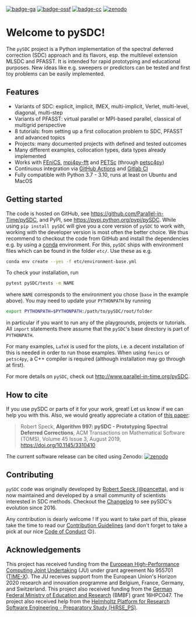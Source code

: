 [![badge-ga](https://github.com/Parallel-in-Time/pySDC/actions/workflows/ci_pipeline.yml/badge.svg?branch=master)](https://github.com/Parallel-in-Time/pySDC/actions/workflows/ci_pipeline.yml)
[![badge-ossf](https://bestpractices.coreinfrastructure.org/projects/6909/badge)](https://bestpractices.coreinfrastructure.org/projects/6909)
[![badge-cc](https://codecov.io/gh/Parallel-in-Time/pySDC/branch/master/graph/badge.svg?token=hpP18dmtgS)](https://codecov.io/gh/Parallel-in-Time/pySDC)
[![zenodo](https://zenodo.org/badge/26165004.svg)](https://zenodo.org/badge/latestdoi/26165004)

# Welcome to pySDC!

The `pySDC` project is a Python implementation of the
spectral deferred correction (SDC) approach and its flavors, esp. the
multilevel extension MLSDC and PFASST. It is intended for rapid
prototyping and educational purposes. New ideas like e.g. sweepers or
predictors can be tested and first toy problems can be easily
implemented.

## Features

-   Variants of SDC: explicit, implicit, IMEX, multi-implicit, Verlet,
    multi-level, diagonal, multi-step
-   Variants of PFASST: virtual parallel or MPI-based parallel,
    classical of multigrid perspective
-   8 tutorials: from setting up a first collocation problem to SDC,
    PFASST and advanced topics
-   Projects: many documented projects with defined and tested outcomes
-   Many different examples, collocation types, data types already
    implemented
-   Works with [FEniCS](https://fenicsproject.org/),
    [mpi4py-fft](https://mpi4py-fft.readthedocs.io/en/latest/) and
    [PETSc](http://www.mcs.anl.gov/petsc/) (through
    [petsc4py](https://bitbucket.org/petsc/petsc4py))
-   Continuous integration via [GitHub
    Actions](https://github.com/Parallel-in-Time/pySDC/actions) and
    [Gitlab CI](https://gitlab.hzdr.de/r.speck/pysdc/-/pipelines)
-   Fully compatible with Python 3.7 - 3.10, runs at least on Ubuntu and
    MacOS

## Getting started

The code is hosted on GitHub, see
<https://github.com/Parallel-in-Time/pySDC>, and PyPI, see
<https://pypi.python.org/pypi/pySDC>. While using `pip install pySDC`
will give you a core version of `pySDC` to work with,
working with the developer version is most often the better choice. We
thus recommend to checkout the code from GitHub and install the
dependencies e.g. by using a [conda](https://conda.io/en/latest/)
environment. For this, `pySDC` ships with environment files
which can be found in the folder `etc/`. Use these as e.g.

``` bash
conda env create --yes -f etc/environment-base.yml
```

To check your installation, run

``` bash
pytest pySDC/tests -m NAME
```

where `NAME` corresponds to the environment you chose (`base` in the
example above). You may need to update your `PYTHONPATH` by running

``` bash
export PYTHONPATH=$PYTHONPATH:/path/to/pySDC/root/folder
```

in particular if you want to run any of the playgrounds, projects or
tutorials. All `import` statements there assume that the
`pySDC`\'s base directory is part of `PYTHONPATH`.

For many examples, `LaTeX` is used for the plots, i.e. a
decent installation of this is needed in order to run those examples.
When using `fenics` or `petsc4py`, a C++
compiler is required (although installation may go through at first).

For more details on `pySDC`, check out http://www.parallel-in-time.org/pySDC.

## How to cite

If you use pySDC or parts of it for your work, great! Let us know if we
can help you with this. Also, we would greatly appreciate a citation of
[this paper](https://doi.org/10.1145/3310410):

> Robert Speck, **Algorithm 997: pySDC - Prototyping Spectral Deferred
> Corrections**, ACM Transactions on Mathematical Software (TOMS),
> Volume 45 Issue 3, August 2019, <https://doi.org/10.1145/3310410>

The current software release can be cited using Zenodo:
[![zenodo](https://zenodo.org/badge/26165004.svg)](https://zenodo.org/badge/latestdoi/26165004)

## Contributing

`pySDC` code was originally developed by [Robert Speck (@pancetta)](https://github.com/pancetta),
and is now maintained and developed by a small community of scientists interested in SDC methods.
Checkout the [Changelog](./CHANGELOG.md) to see pySDC's evolution since 2016.

Any contribution is dearly welcome ! If you want to take part of this, please take the time to read our [Contribution Guidelines](./CONTRIBUTING.md)
(and don't forget to take a pick at our nice [Code of Conduct](./CODE_OF_CONDUCT.md) :wink:).


## Acknowledgements

This project has received funding from the [European High-Performance
Computing Joint Undertaking](https://eurohpc-ju.europa.eu/) (JU) under
grant agreement No 955701 ([TIME-X](https://www.time-x-eurohpc.eu/)).
The JU receives support from the European Union's Horizon 2020 research
and innovation programme and Belgium, France, Germany, and Switzerland.
This project also received funding from the [German Federal Ministry of
Education and Research](https://www.bmbf.de/bmbf/en/home/home_node.html)
(BMBF) grant 16HPC047. The project also received help from the
[Helmholtz Platform for Research Software Engineering - Preparatory
Study (HiRSE_PS)](https://www.helmholtz-hirse.de/).
